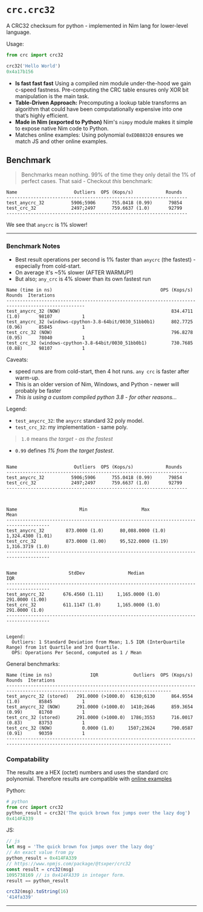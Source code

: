 # `crc.crc32`

A CRC32 checksum for python - implemented in Nim lang for lower-level language.

Usage:

```py
from crc import crc32

crc32('Hello World')
0x4a17b156
```


+ **Is fast fast fast**
    Using a compiled nim module under-the-hood we gain c-speed fastness. Pre-computing the CRC table ensures only XOR bit manipulation is the main task.
+ **Table-Driven Approach:**
    Precomputing a lookup table transforms an algorithm that could have been computationally expensive into one that’s highly efficient.
+ **Made in Nim (exported to Python)**
    Nim's `nimpy` module makes it simple to expose native Nim code to Python.
+ Matches online examples:
    Using polynomial `0xEDB88320` ensures we match JS and other online examples.


## Benchmark

> Benchmarks mean nothing. 99% of the time they only detail the 1% of perfect cases. That said - Checkout _this_ benchmark:


```
Name                     Outliers  OPS (Kops/s)            Rounds
-------------------------------------------------------------------
test_anycrc_32          5906;5906      755.0418 (0.99)      79854
test_crc_32             2497;2497      759.6637 (1.0)       92799
-------------------------------------------------------------------
```

We see that `anycrc` is 1% slower!


---

### Benchmark Notes

+ Best result operations per second is 1% faster than `anycrc` (the fastest) - especially from cold-start.
+ On average it's \~5% slower (AFTER WARMUP!)
+ But also; `any_crc` is 4% slower than its own fastest run

```
Name (time in ns)                                        OPS (Kops/s)            Rounds  Iterations
---------------------------------------------------------------------------------------------------
test_anycrc_32 (NOW)                                         834.4711 (1.0)       98107           1
test_anycrc_32 (windows-cpython-3.8-64bit/0030_51bb0b1)      802.7725 (0.96)      85845           1
test_crc_32 (NOW)                                            796.8278 (0.95)      78040           1
test_crc_32 (windows-cpython-3.8-64bit/0030_51bb0b1)         730.7685 (0.88)      98107           1
```

Caveats:

+ speed runs are from cold-start, then 4 hot runs. `any crc` is faster after warm-up.
+ This is an older version of Nim, Windows, and Python - newer will probably be faster
+ *This is using a custom compiled python 3.8 - for other reasons...*

Legend:

+ `test_anycrc_32`: the `anycrc` standard 32 poly model.
+ `test_crc_32`: my implementation - same poly.

> `1.0` means _the target - as the fastest_
+ `0.99` defines _1% from the target fastest_.


```

Name                     Outliers  OPS (Kops/s)            Rounds
-------------------------------------------------------------------
test_anycrc_32          5906;5906      755.0418 (0.99)      79854
test_crc_32             2497;2497      759.6637 (1.0)       92799
-------------------------------------------------------------------



Name                       Min                    Max                  Mean
--------------------------------------------------------------------------------------
test_anycrc_32        873.0000 (1.0)      80,088.0000 (1.0)      1,324.4300 (1.01)
test_crc_32           873.0000 (1.00)     95,522.0000 (1.19)     1,316.3719 (1.0)
--------------------------------------------------------------------------------------


Name                   StdDev                Median                 IQR
--------------------------------------------------------------------------------------
test_anycrc_32       676.4560 (1.11)     1,165.0000 (1.0)      291.0000 (1.00)
test_crc_32          611.1147 (1.0)      1,165.0000 (1.0)      291.0000 (1.0)
--------------------------------------------------------------------------------------


Legend:
  Outliers: 1 Standard Deviation from Mean; 1.5 IQR (InterQuartile Range) from 1st Quartile and 3rd Quartile.
  OPS: Operations Per Second, computed as 1 / Mean
```

General benchmarks:

```
Name (time in ns)              IQR             Outliers  OPS (Kops/s)            Rounds  Iterations
-----------------------------------------------------------------------------------------------------------------------------------
test_anycrc_32 (stored)   291.0000 (>1000.0)  6130;6130      864.9554 (1.0)       85845           1
test_anycrc_32 (NOW)      291.0000 (>1000.0)  1410;2646      859.3654 (0.99)      81760           1
test_crc_32 (stored)      291.0000 (>1000.0)  1786;3553      716.0017 (0.83)      83753           1
test_crc_32 (NOW)           0.0000 (1.0)     1507;23624      790.0587 (0.91)      90359           1
-----------------------------------------------------------------------------------------------------------------------------------
```


### Compatability

The results are a HEX (octet) numbers and uses the standard crc polynomial. Therefore results are compatible with [online examples](https://stackoverflow.com/questions/18638900/javascript-crc32)

Python:

```py
# python
from crc import crc32
python_result = crc32('The quick brown fox jumps over the lazy dog')
0x414FA339
```

JS:

```js
// js
let msg = 'The quick brown fox jumps over the lazy dog'
// An exact value from py
python_result = 0x414FA339
// https://www.npmjs.com/package/@tsxper/crc32
const result = crc32(msg)
1095738169 // is 0x414FA339 in integer form.
result == python_result

crc32(msg).toString(16)
'414fa339'
```

---


